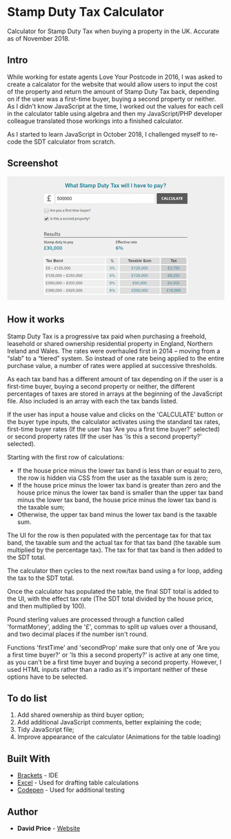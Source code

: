# Stamp Duty Tax Calculator
Calculator for Stamp Duty Tax when buying a property in the UK. Accurate as of November 2018.

## Intro
While working for estate agents Love Your Postcode in 2016, I was asked to create a calcalator for the website that would allow users to input the cost of the property and return the amount of Stamp Duty Tax back, depending on if the user was a first-time buyer, buying a second property or neither. As I didn't know JavaScript at the time, I worked out the values for each cell in the calculator table using algebra and then my JavaScript/PHP developer colleague translated those workings into a finished calculator.

As I started to learn JavaScript in October 2018, I challenged myself to re-code the SDT calculator from scratch.

## Screenshot
![alt text](https://raw.githubusercontent.com/davidwillprice/stamp-duty-calculator/master/Stamp%20Duty%20Calculator%20Screenshot_14%2010%202018.png)


## How it works
Stamp Duty Tax is a progressive tax paid when purchasing a freehold, leasehold or shared ownership residential property in England, Northern Ireland and Wales. The rates were overhauled first in 2014 – moving from a “slab” to a “tiered” system. So instead of one rate being applied to the entire purchase value, a number of rates were applied at successive thresholds.

As each tax band has a different amount of tax depending on if the user is a first-time buyer, buying a second property or neither, the different percentages of taxes are stored in arrays at the beginning of the JavaScript file. Also included is an array with each the tax bands listed.

If the user has input a house value and clicks on the 'CALCULATE' button or the buyer type inputs, the calculator activates using the standard tax rates, first-time buyer rates (If the user has 'Are you a first time buyer?' selected) or second property rates (If the user has 'Is this a second property?' selected). 

Starting with the first row of calculations: 

* If the house price minus the lower tax band is less than or equal to zero, the row is hidden via CSS from the user as the taxable sum is zero;
* If the house price minus the lower tax band is greater than zero and the house price minus the lower tax band is smaller than the upper tax band minus the lower tax band, the house price minus the lower tax band is the taxable sum;
* Otherwise, the upper tax band minus the lower tax band is the taxable sum.

The UI for the row is then populated with the percentage tax for that tax band, the taxable sum and the actual tax for that tax band (the taxable sum multiplied by the percentage tax). The tax for that tax band is then added to the SDT total.

The calculator then cycles to the next row/tax band using a for loop, adding the tax to the SDT total.

Once the calculator has populated the table, the final SDT total is added to the UI, with the effect tax rate (The SDT total divided by the house price, and then multiplied by 100). 

Pound sterling values are processed through a function called 'formatMoney', adding the '£', commas to split up values over a thousand, and two decimal places if the number isn't round.

Functions 'firstTime' and 'secondProp' make sure that only one of 'Are you a first time buyer?' or 'Is this a second property?' is active at any one time, as you can't be a first time buyer and buying a second property. However, I used HTML inputs rather than a radio as it's important neither of these options have to be selected.

## To do list
1) Add shared ownership as third buyer option;
2) Add additional JavaScript comments, better explaining the code;
3) Tidy JavaScript file;
4) Improve appearance of the calculator (Animations for the table loading)

## Built With

* [Brackets](http://brackets.io/) - IDE
* [Excel](https://products.office.com/en-gb/excel) - Used for drafting table calculations
* [Codepen](https://codepen.io/) - Used for additional testing

## Author
* **David Price** - [Website](https://davidwillprice.com)
